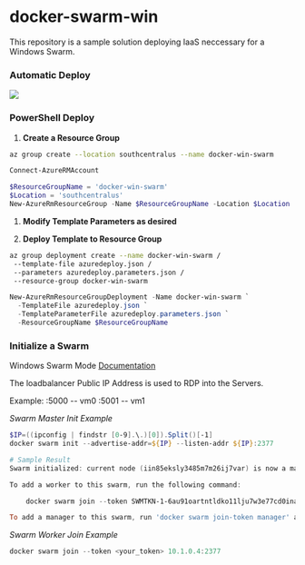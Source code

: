 # docker-swarm-win

This repository is a sample solution deploying IaaS neccessary for a Windows Swarm.

### Automatic Deploy

<a href="https://portal.azure.com/#create/Microsoft.Template/uri/https%3A%2F%2Fraw.githubusercontent.com%2Fdanielscholl%2Fdocker-swarm-win%2Fmaster%2Fazuredeploy.json" target="_blank">
    <img src="http://azuredeploy.net/deploybutton.png"/>
</a>

### PowerShell Deploy

1. __Create a Resource Group__

```bash
az group create --location southcentralus --name docker-win-swarm
```

```powershell
Connect-AzureRMAccount

$ResourceGroupName = 'docker-win-swarm'
$Location = 'southcentralus'
New-AzureRmResourceGroup -Name $ResourceGroupName -Location $Location
```

1. __Modify Template Parameters as desired__

1. __Deploy Template to Resource Group__

```bash
az group deployment create --name docker-win-swarm /
 --template-file azuredeploy.json /
 --parameters azuredeploy.parameters.json /
 --resource-group docker-win-swarm
```

```powershell
New-AzureRmResourceGroupDeployment -Name docker-win-swarm `
  -TemplateFile azuredeploy.json `
  -TemplateParameterFile azuredeploy.parameters.json `
  -ResourceGroupName $ResourceGroupName 
```

### Initialize a Swarm

Windows Swarm Mode [Documentation](https://docs.microsoft.com/en-us/virtualization/windowscontainers/manage-containers/swarm-mode)


The loadbalancer Public IP Address is used to RDP into the Servers.

Example:
<ip>:5000 -- vm0
<ip>:5001 -- vm1


_Swarm Master Init Example_
```powershell
$IP=((ipconfig | findstr [0-9].\.)[0]).Split()[-1]
docker swarm init --advertise-addr=${IP} --listen-addr ${IP}:2377

# Sample Result
Swarm initialized: current node (iin85eksly3485m7m26ij7var) is now a manager.

To add a worker to this swarm, run the following command:

    docker swarm join --token SWMTKN-1-6au91oartntldko11lju7w3e77cd0inaclxa9nzsvkrje0dp1l-blhe5x08hn5v042j75c8xz1kj 10.1.0.4:2377

To add a manager to this swarm, run 'docker swarm join-token manager' and follow the instructions.
```

_Swarm Worker Join Example_
```powershell
docker swarm join --token <your_token> 10.1.0.4:2377
```
